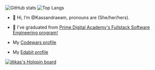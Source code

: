 ![GitHub stats](https://github-readme-stats.vercel.app/api?username=Kassandraeam&show_icons=true&theme=tokyonight) ![Top Langs](https://github-readme-stats.vercel.app/api/top-langs/?username=Kassandraeam&theme=tokyonight)

- 👋 Hi, I’m @Kassandraeam, pronouns are (She/her/hers).
- 👀 I've graduated from [Prime Digital Academy's Fullstack Software Engineering program!](https://www.primeacademy.io/courses/engineering#curriculum)

- My [Codewars profile](https://www.codewars.com/users/Kassandraeam)
- My [Edabit profile](https://edabit.com/user/nsLN3CkrihAdNbAo7)

<!---
Kassandraeam/Kassandraeam is a ✨ special ✨ repository because its `README.md` (this file) appears on your GitHub profile.
You can click the Preview link to take a look at your changes.
--->

[![@kas's Holopin board](https://holopin.io/api/user/board?user=kas)](https://holopin.io/@kas)
